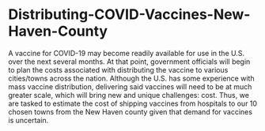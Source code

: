 # Distributing-COVID-Vaccines-New-Haven-County
A vaccine for COVID-19 may become readily available for use in the U.S. over the next several months. At that point, government officials will begin to plan the costs associated with distributing the vaccine to various cities/towns across the nation.
Although the U.S. has some experience with mass vaccine distribution, delivering said vaccines will need to be at much greater scale, which will bring new and unique challenges: cost. Thus, we are tasked to estimate the cost of shipping vaccines from hospitals to our 10 chosen towns from the New Haven county given that demand for vaccines is uncertain.

